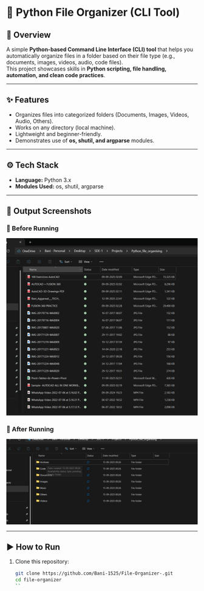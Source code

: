 # 📂 Python File Organizer (CLI Tool)

## 🚀 Overview

A simple **Python-based Command Line Interface (CLI) tool** that helps you automatically organize files in a folder based on their file type (e.g., documents, images, videos, audio, code files).  
This project showcases skills in **Python scripting, file handling, automation, and clean code practices**.

---

## ✨ Features

- Organizes files into categorized folders (Documents, Images, Videos, Audio, Others).
- Works on any directory (local machine).
- Lightweight and beginner-friendly.
- Demonstrates use of **os, shutil, and argparse** modules.

---

## ⚙️ Tech Stack

- **Language:** Python 3.x
- **Modules Used:** os, shutil, argparse

---

## 📸 Output Screenshots

### 📝 Before Running

![Before](./Pictures/Before.png)

### 📂 After Running

![After](./Pictures/After.png)

---

## ▶️ How to Run

1. Clone this repository:
   ```bash
   git clone https://github.com/Bani-1525/File-Organizer-.git
   cd file-organizer
   ``
   ```
